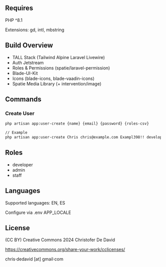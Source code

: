 ## Requires
PHP ^8.1

Extensions: gd, intl, mbstring

## Build Overview
* TALL Stack (Tailwind Alpine Laravel Livewire)
* Auth Jetstream
* Roles & Permissions (spatie/laravel-permission)
* Blade-UI-Kit
* Icons (blade-icons, blade-vaadin-icons)
* Spatie Media Library (+ intervention/image)

## Commands
### Create User
```bash 
php artisan app:user-create {name} {email} {password} {roles-csv}

// Example
php artisan app:user-create Chris chris@example.com Exampl398!! developer,admin
```

## Roles
* developer
* admin
* staff

## Languages
Supported languages: EN, ES

Configure via .env APP_LOCALE

## License

(CC BY) Creative Commons 2024 Christofer De David

https://creativecommons.org/share-your-work/cclicenses/

chris&middot;dedavid [at] gmail&middot;com
